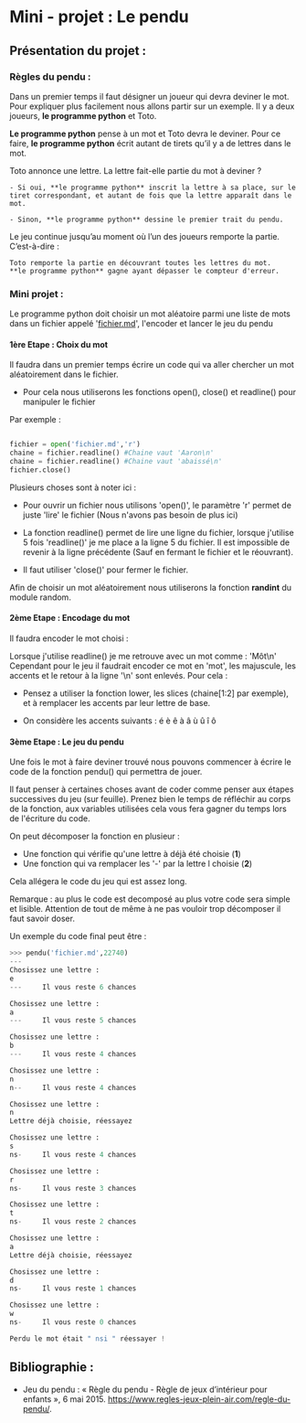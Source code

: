 # Mini - projet : Le pendu

## Présentation du projet :


### Règles du pendu :

Dans un premier temps il faut désigner un joueur qui devra deviner le mot. Pour expliquer plus facilement nous allons partir sur un exemple. Il y a deux joueurs, **le programme python** et Toto.

**Le programme python** pense à un mot et Toto devra le deviner. Pour ce faire, **le programme python** écrit autant de tirets qu’il y a de lettres dans le mot.

 Toto annonce une lettre. La lettre fait-elle partie du mot à deviner ?

    - Si oui, **le programme python** inscrit la lettre à sa place, sur le tiret correspondant, et autant de fois que la lettre apparaît dans le mot.

    - Sinon, **le programme python** dessine le premier trait du pendu.

Le jeu continue jusqu’au moment où l’un des joueurs remporte la partie. C’est-à-dire :

    Toto remporte la partie en découvrant toutes les lettres du mot.
    **le programme python** gagne ayant dépasser le compteur d'erreur.


### Mini projet :

Le programme python doit choisir un mot aléatoire parmi une liste de mots dans un fichier appelé '[fichier.md](./fichier.md)', l'encoder et lancer le jeu du pendu

#### 1ère Etape : Choix du mot

Il faudra dans un premier temps écrire un code qui va aller chercher un mot aléatoirement dans le fichier.

- Pour cela nous utiliserons les fonctions open(), close() et readline() pour manipuler le fichier

Par exemple : 

```python

fichier = open('fichier.md','r')
chaine = fichier.readline() #Chaine vaut 'Aaron\n'
chaine = fichier.readline() #Chaine vaut 'abaissé\n'
fichier.close()
```

Plusieurs choses sont à noter ici : 

- Pour ouvrir un fichier nous utilisons 'open()', le paramètre 'r' permet de juste 'lire' le fichier (Nous n'avons pas besoin de plus ici)

- La fonction readline() permet de lire une ligne du fichier, lorsque j'utilise 5 fois 'readline()' je me place a la ligne 5 du fichier. Il est impossible de revenir à la ligne précédente (Sauf en fermant le fichier et le réouvrant).

- Il faut utiliser 'close()' pour fermer le fichier.

Afin de choisir un mot aléatoirement nous utiliserons la fonction **randint** du module random. 

#### 2ème Etape : Encodage du mot 

Il faudra encoder le mot choisi :

Lorsque j'utilise readline() je me retrouve avec un mot comme  : 'Môt\n'
Cependant pour le jeu il faudrait encoder ce mot en 'mot', les majuscule, les accents et le retour à la ligne '\n' sont enlevés. Pour cela : 

- Pensez a utiliser la fonction lower, les slices (chaine[1:2] par exemple), et à remplacer les accents par leur lettre de base. 

- On considère les accents suivants : é è ê à â ù û î ô 

#### 3ème Etape : Le jeu du pendu 


Une fois le mot à faire deviner trouvé nous pouvons commencer à écrire le code de la fonction pendu() qui permettra de jouer. 

Il faut penser à certaines choses avant de coder comme penser aux étapes successives du jeu (sur feuille). Prenez bien le temps de réfléchir au corps de la fonction, aux variables utilisées cela vous fera gagner du temps lors de l'écriture du code.

On peut décomposer la fonction en plusieur :

- Une fonction qui vérifie qu'une lettre à déjà été choisie (**1**)
- Une fonction qui va remplacer les '-' par la lettre l choisie (**2**)
      
Cela allégera le code du jeu qui est assez long.

Remarque : au plus le code est decomposé au plus votre code sera simple et lisible. Attention de tout de même à ne pas vouloir trop décomposer il faut savoir doser.

Un exemple du code final peut être :
```python 
>>> pendu('fichier.md',22740)
---
Chosissez une lettre : 
e
---     Il vous reste 6 chances

Chosissez une lettre : 
a
---     Il vous reste 5 chances

Chosissez une lettre : 
b
---     Il vous reste 4 chances

Chosissez une lettre : 
n
n--     Il vous reste 4 chances

Chosissez une lettre : 
n
Lettre déjà choisie, réessayez 

Chosissez une lettre : 
s
ns-     Il vous reste 4 chances

Chosissez une lettre : 
r
ns-     Il vous reste 3 chances

Chosissez une lettre : 
t
ns-     Il vous reste 2 chances

Chosissez une lettre : 
a
Lettre déjà choisie, réessayez 

Chosissez une lettre : 
d
ns-     Il vous reste 1 chances

Chosissez une lettre : 
w
ns-     Il vous reste 0 chances

Perdu le mot était " nsi " réessayer !
```




## Bibliographie : 

- Jeu du pendu : « Règle du pendu - Règle de jeux d’intérieur pour enfants », 6 mai 2015. https://www.regles-jeux-plein-air.com/regle-du-pendu/.

